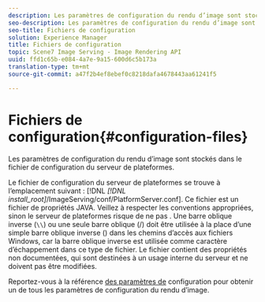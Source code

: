 ```yaml
---
description: Les paramètres de configuration du rendu d’image sont stockés dans le fichier de configuration du serveur de plateformes.
seo-description: Les paramètres de configuration du rendu d’image sont stockés dans le fichier de configuration du serveur de plateformes.
seo-title: Fichiers de configuration
solution: Experience Manager
title: Fichiers de configuration
topic: Scene7 Image Serving - Image Rendering API
uuid: ffd1c65b-e084-4a7e-9a15-600d6c5b173a
translation-type: tm+mt
source-git-commit: a47f2b4ef8ebef0c8218dafa4678443aa61241f5

---
```



# Fichiers de configuration{#configuration-files}

Les paramètres de configuration du rendu d’image sont stockés dans le fichier de configuration du serveur de plateformes.

Le fichier de configuration du serveur de plateformes se trouve à l’emplacement suivant : [!DNL *[!DNL install_root]*/ImageServing/conf/PlatformServer.conf]. Ce fichier est un fichier de propriétés JAVA. Veillez à respecter les conventions appropriées, sinon le serveur de plateformes risque de ne pas . Une barre oblique inverse (`\\`) ou une seule barre oblique (/) doit être utilisée à la place d’une simple barre oblique inverse (\) dans les chemins d’accès aux fichiers Windows, car la barre oblique inverse est utilisée comme caractère d’échappement dans ce type de fichier. Le fichier contient des propriétés non documentées, qui sont destinées à un usage interne du serveur et ne doivent pas être modifiées.

Reportez-vous à la référence [des paramètres de](../../../../../ir-api/server-admin/image-rendering-api-ref/c-ir-server-administration/c-ir-configuration-settings-reference/c-ir-configuration-settings-reference.md#concept-6947a512d4c94e9fb8a71b80243fee81) configuration pour obtenir un de tous les paramètres de configuration du rendu d’image.
